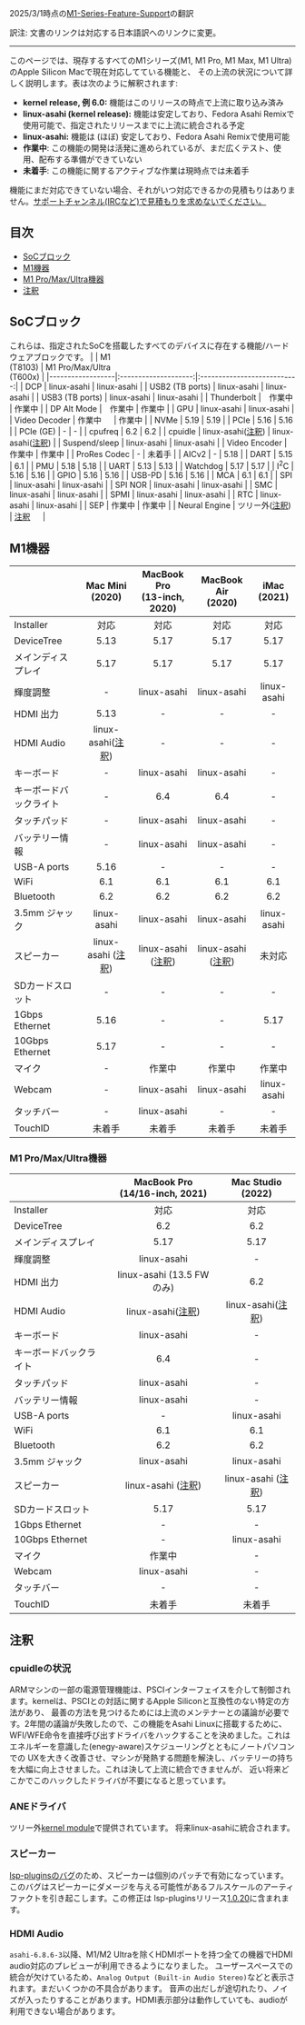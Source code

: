 2025/3/1時点の[M1-Series-Feature-Support](https://github.com/AsahiLinux/docs/blob/main/docs/M1-Series-Feature-Support.md)の翻訳

訳注: 文書のリンクは対応する日本語訳へのリンクに変更。

---
このページでは、現存するすべてのM1シリーズ(M1, M1 Pro, M1 Max, M1 Ultra)のApple Silicon Macで現在対応してている機能と、
その上流の状況について詳しく説明します。表は次のように解釈されます:

* **kernel release, 例 6.0:** 機能はこのリリースの時点で上流に取り込み済み
* **linux-asahi (kernel release):** 機能は安定しており、Fedora Asahi Remixで使用可能で、指定されたリリースまでに上流に統合される予定
* **linux-asahi:** 機能は (ほぼ) 安定しており、Fedora Asahi Remixで使用可能
* **作業中**: この機能の開発は活発に進められているが、まだ広くテスト、使用、配布する準備ができていない
* **未着手**: この機能に関するアクティブな作業は現時点では未着手

機能にまだ対応できていない場合、それがいつ対応できるかの見積もりはありません。[サポートチャンネル(IRCなど)で見積もりを求めないでください。](When-will-Asahi-Linux-be-done.md)

## 目次
- [SoCブロック](#socブロック)
- [M1機器](#m1機器)
- [M1 Pro/Max/Ultra機器](#m1-promaxultra機器)
- [注釈](#注釈)

## SoCブロック
これらは、指定されたSoCを搭載したすべてのデバイスに存在する機能/ハードウェアブロックです。
|                  | M1<br>(T8103)        | M1 Pro/Max/Ultra<br>(T600x) |
|------------------|:--------------------:|:---------------------------:|
| DCP              | linux-asahi          | linux-asahi                 |
| USB2 (TB ports)  | linux-asahi          | linux-asahi                 |
| USB3 (TB ports)  | linux-asahi          | linux-asahi                 |
| Thunderbolt      |　作業中                | 作業中                      |
| DP Alt Mode      |　作業中                | 作業中                      |
| GPU              |  linux-asahi          | linux-asahi                 |
| Video Decoder    | 作業中         　      | 作業中                      |
| NVMe             | 5.19                 | 5.19                        |
| PCIe             | 5.16                 | 5.16                        |
| PCIe (GE)        | -                    | -                           |
| cpufreq          | 6.2                  | 6.2                         |
| cpuidle          | linux-asahi([注釈](#cpuidleの状況)) | linux-asahi([注釈](#cpuidleの状況))        |
| Suspend/sleep    | linux-asahi          | linux-asahi                 |
| Video Encoder    | 作業中                | 作業中                       |
| ProRes Codec     | -                    | 未着手                       |
| AICv2            | -                    | 5.18                        |
| DART             | 5.15                 | 6.1                         |
| PMU              | 5.18                 | 5.18                        |
| UART             | 5.13                 | 5.13                        |
| Watchdog         | 5.17                 | 5.17                        |
| I<sup>2</sup>C   | 5.16                 | 5.16                        |
| GPIO             | 5.16                 | 5.16                        |
| USB-PD           | 5.16                 | 5.16                        |
| MCA              | 6.1                  | 6.1                         |
| SPI              | linux-asahi          | linux-asahi                 |
| SPI NOR          | linux-asahi          | linux-asahi                 |
| SMC              | linux-asahi          | linux-asahi                 |
| SPMI             | linux-asahi          | linux-asahi                 |
| RTC              | linux-asahi          | linux-asahi                 |
| SEP              | 作業中                | 作業中                       |
| Neural Engine    | ツリー外([注釈](#ANEドライバ))  | [注釈](#ANEドライバ)        　    |

## M1機器
|                    | Mac Mini<br>(2020)   | MacBook Pro<br>(13-inch, 2020) | MacBook Air<br>(2020) | iMac<br>(2021)       |
|--------------------|:--------------------:|:------------------------------:|:---------------------:|:--------------------:|
| Installer          | 対応                 | 対応                            | 対応                   | 対応                  |
| DeviceTree         | 5.13                 | 5.17                           | 5.17                  | 5.17                 | 
| メインディスプレイ    | 5.17                 | 5.17                           | 5.17                  | 5.17                | 
| 輝度調整             | -                    | linux-asahi                    | linux-asahi           | linux-asahi          |
| HDMI 出力           | 5.13                 | -                              | -                     | -                    |
| HDMI Audio         | linux-asahi([注釈](#hdmi-audio)) | -                              | -                     | -                    |
| キーボード           | -                    | linux-asahi                    | linux-asahi           | -                    |
| キーボードバックライト | -                    | 6.4                            | 6.4                   | -                    |
| タッチパッド         | -                    | linux-asahi                    | linux-asahi           | -                    |
| バッテリー情報       | -                    | linux-asahi                    | linux-asahi           | -                    |
| USB-A ports        | 5.16                 | -                              | -                     | -                    |
| WiFi               | 6.1                  | 6.1                            | 6.1                   | 6.1                  |
| Bluetooth          | 6.2                  | 6.2                            | 6.2                   | 6.2                  |
| 3.5mm ジャック       | linux-asahi          | linux-asahi                    | linux-asahi           | linux-asahi         |
| スピーカー           | linux-asahi ([注釈](#スピーカー)) | linux-asahi ([注釈](#スピーカー)) | linux-asahi ([注釈](#スピーカー)) | 未対応|
| SDカードスロット      | -                    | -                              | -                     | -                   |
| 1Gbps Ethernet     | 5.16                 | -                              | -                     | 5.17                 |
| 10Gbps Ethernet    | 5.17                 | -                              | -                     | -                    |
| マイク              | -                    | 作業中                          | 作業中                 | 作業中                |
| Webcam             | -                    | linux-asahi                    | linux-asahi           | linux-asahi          |
| タッチバー           | -                    | linux-asahi                  | -                     | -                    |
| TouchID            | 未着手                | 未着手                          | 未着手                  | 未着手               |

### M1 Pro/Max/Ultra機器
|                    | MacBook Pro<br>(14/16-inch, 2021) | Mac Studio<br>(2022) |
|--------------------|:---------------------------------:|:--------------------:|
| Installer          | 対応                               | 対応                 |
| DeviceTree         | 6.2                               | 6.2                  |
| メインディスプレイ    | 5.17                              | 5.17                 |
| 輝度調整            | linux-asahi                        | -                    |
| HDMI 出力           | linux-asahi (13.5 FWのみ)          | 6.2                  |
| HDMI Audio         | linux-asahi([注釈](#hdmi-audio))   | linux-asahi([注釈](#hdmi-audio)) |
| キーボード           | linux-asahi                       | -                    |
| キーボードバックライト | 6.4                               | -                    |
| タッチパッド         | linux-asahi                       | -                    |
| バッテリー情報        | linux-asahi                       | -                    |
| USB-A ports        | -                                 | linux-asahi          |
| WiFi               | 6.1                               | 6.1                  |
| Bluetooth          | 6.2                               | 6.2                  |
| 3.5mm ジャック      | linux-asahi                       | linux-asahi          |
| スピーカー          |linux-asahi ([注釈](#スピーカー)) | linux-asahi ([注釈](#スピーカー)) |
| SDカードスロット     | 5.17                              | 5.17                 |
| 1Gbps Ethernet     | -                                 | -                    |
| 10Gbps Ethernet    | -                                 | linux-asahi          |
| マイク              | 作業中                             | -                    |
| Webcam             | linux-asahi                       | -                    |
| タッチバー          | -                                 | -                    |
| TouchID            | 未着手                             | 未着手                |

## 注釈
### cpuidleの状況
ARMマシンの一部の電源管理機能は、PSCIインターフェイスを介して制御されます。kernelは、PSCIとの対話に関するApple Siliconと互換性のない特定の方法があり、
最善の方法を見つけるためには上流のメンテナーとの議論が必要です。2年間の議論が失敗したので、この機能をAsahi Linuxに搭載するために、
WFI/WFE命令を直接呼び出すドライバをハックすることを決めました。これはエネルギーを意識した(enegy-aware)スケジューリングとともにノートパソコンでの
UXを大きく改善させ、マシンが発熱する問題を解決し、バッテリーの持ちを大幅に向上させました。これは決して上流に統合できませんが、
近い将来どこかでこのハックしたドライバが不要になると思っています。

### ANEドライバ
ツリー外[kernel module](https://github.com/eiln/ane/tree/main)で提供されています。 将来linux-asahiに統合されます。

### スピーカー
[lsp-pluginsのバグ](https://github.com/lsp-plugins/lsp-dsp-lib/pull/20)のため、スピーカーは個別のパッチで有効になっています。
このバグはスピーカーにダメージを与える可能性があるフルスケールのアーティファクトを引き起こします。この修正は
lsp-pluginsリリース[1.0.20](https://github.com/lsp-plugins/lsp-dsp-lib/releases/tag/1.0.20)に含まれます。


### HDMI Audio
`asahi-6.8.6-3`以降、M1/M2 Ultraを除くHDMIポートを持つ全ての機器でHDMI audio対応のプレビューが利用できるようになりました。
ユーザースペースでの統合が欠けているため、`Analog Output (Built-in Audio Stereo)`などと表示されます。まだいくつかの不具合があります。
音声の出だしが途切れたり、ノイズが入ったりすることがあります。HDMI表示部分は動作していても、audioが利用できない場合があります。
